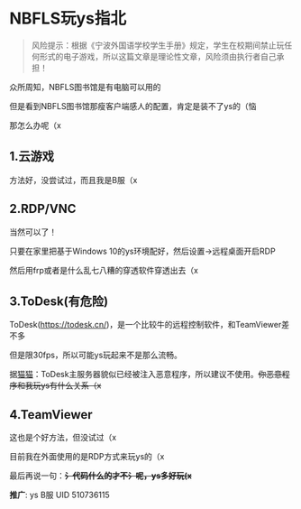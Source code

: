 # NBFLS玩ys指北

> 风险提示：根据《宁波外国语学校学生手册》规定，学生在校期间禁止玩任何形式的电子游戏，所以这篇文章是理论性文章，风险须由执行者自己承担！

众所周知，NBFLS图书馆是有电脑可以用的

但是看到NBFLS图书馆那瘦客户端感人的配置，肯定是装不了ys的（恼

那怎么办呢（x

## 1.云游戏

方法好，没尝试过，而且我是B服（x

## 2.RDP/VNC

当然可以了！

只要在家里把基于Windows 10的ys环境配好，然后设置->远程桌面开启RDP

然后用frp或者是什么乱七八糟的穿透软件穿透出去（x

## 3.ToDesk(有危险)

ToDesk(<https://todesk.cn/>)，是一个比较牛的远程控制软件，和TeamViewer差不多

但是限30fps，所以可能ys玩起来不是那么流畅。

据[猫猫](https://i.atri.tk/)：ToDesk主服务器貌似已经被注入恶意程序，所以建议不使用。~~你恶意程序和我玩ys有什么关系（x~~

## 4.TeamViewer

这也是个好方法，但没试过（x

目前我在外面使用的是RDP方式来玩ys的（x

最后再说一句：~~**氵代码什么的才不氵呢，ys多好玩(x**~~

**推广**: ys B服 UID 510736115
